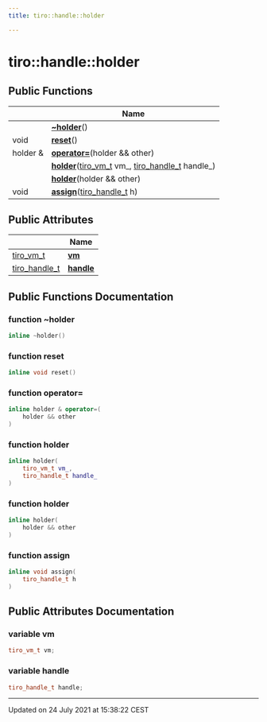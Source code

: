 ```yaml
---
title: tiro::handle::holder

---
```


# tiro::handle::holder





## Public Functions

|                | Name           |
| -------------- | -------------- |
| | **[~holder](/docs/api/classes/structtiro_1_1handle_1_1holder#function-~holder)**() |
| void | **[reset](/docs/api/classes/structtiro_1_1handle_1_1holder#function-reset)**() |
| holder & | **[operator=](/docs/api/classes/structtiro_1_1handle_1_1holder#function-operator=)**(holder && other) |
| | **[holder](/docs/api/classes/structtiro_1_1handle_1_1holder#function-holder)**([tiro_vm_t](/docs/api/files/def_8h#typedef-tiro_vm_t) vm_, [tiro_handle_t](/docs/api/files/def_8h#typedef-tiro_handle_t) handle_) |
| | **[holder](/docs/api/classes/structtiro_1_1handle_1_1holder#function-holder)**(holder && other) |
| void | **[assign](/docs/api/classes/structtiro_1_1handle_1_1holder#function-assign)**([tiro_handle_t](/docs/api/files/def_8h#typedef-tiro_handle_t) h) |

## Public Attributes

|                | Name           |
| -------------- | -------------- |
| [tiro_vm_t](/docs/api/files/def_8h#typedef-tiro_vm_t) | **[vm](/docs/api/classes/structtiro_1_1handle_1_1holder#variable-vm)**  |
| [tiro_handle_t](/docs/api/files/def_8h#typedef-tiro_handle_t) | **[handle](/docs/api/classes/structtiro_1_1handle_1_1holder#variable-handle)**  |

## Public Functions Documentation

### function ~holder

```cpp
inline ~holder()
```


### function reset

```cpp
inline void reset()
```


### function operator=

```cpp
inline holder & operator=(
    holder && other
)
```


### function holder

```cpp
inline holder(
    tiro_vm_t vm_,
    tiro_handle_t handle_
)
```


### function holder

```cpp
inline holder(
    holder && other
)
```


### function assign

```cpp
inline void assign(
    tiro_handle_t h
)
```


## Public Attributes Documentation

### variable vm

```cpp
tiro_vm_t vm;
```


### variable handle

```cpp
tiro_handle_t handle;
```


-------------------------------

Updated on 24 July 2021 at 15:38:22 CEST